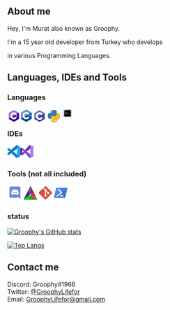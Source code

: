 ## About me
Hey, I'm Murat also known as Groophy.

I'm a 15 year old developer from Turkey who develops

in various Programming Languages.


## Languages, IDEs and Tools

### Languages


<img style="padding: 1.5px" align="left" alt="CSharp" width="26px" src="https://raw.githubusercontent.com/Mempler/Mempler/master/assets//csharp.svg"/>
<img style="padding: 1.5px" align="left" alt="C++" width="25px" src="https://raw.githubusercontent.com/Mempler/Mempler/master/assets//cpp.svg"/>
<img style="padding: 1.5px" align="left" alt="C" width="30px" src="https://raw.githubusercontent.com/Mempler/Mempler/master/assets//c.svg"/>
<img style="padding: 1.5px" align="left" alt="C" width="30px" src="https://raw.githubusercontent.com/Mempler/Mempler/master/assets//py.svg"/>
<img style="padding: 1.5px" alt="left" alt="Python 3" width="26px" src="https://github.com/Groophy-Lifefor/Groophy-Lifefor/blob/main/batch.jpg"/>


### IDEs

<img align="left" alt="VSCode" width="30px" src="https://raw.githubusercontent.com/Mempler/Mempler/master/assets//visual-studio-code.svg"/>
<img alt="Visual Studio 2019" width="30px" src="https://raw.githubusercontent.com/Mempler/Mempler/master/assets//vs2019.svg"/>

### Tools (not all included)


<img align="left" alt="Discord" width="35px" src="https://raw.githubusercontent.com/Mempler/Mempler/master/assets//discord.svg"/>
<img align="left" alt="CMake" width="35px" src="https://raw.githubusercontent.com/Mempler/Mempler/master/assets//cmake.svg"/>
<img align="left" alt="Git" width="35px" src="https://raw.githubusercontent.com/Mempler/Mempler/master/assets//git.svg"/>
<img alt="Powershell" width="35px" src="https://raw.githubusercontent.com/Mempler/Mempler/master/assets//powershell.svg"/>

### status


[![Groophy's GitHub stats](https://github-readme-stats.vercel.app/api?username=GroophyLifefor&show_icons=true&theme=tokyonight)](https://github.com/GroophyLifefor/github-readme-stats)

[![Top Langs](https://github-readme-stats.vercel.app/api/top-langs/?username=GroophyLifefor&langs_count=8)](https://github.com/GroophyLifefor/github-readme-stats)

## Contact me
Discord: Groophy#1966 \
Twitter: [@GroophyLifefor](https://twitter.com/GroophyLifefor) \
Email:   [GroophyLifefor@gmail.com](mailto:GroophyLifefor@gmail.com)
